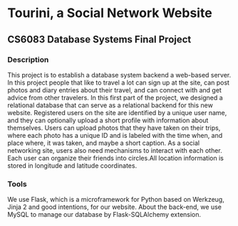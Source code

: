 # Tourini, a Social Network Website
## CS6083 Database Systems Final Project
### Description
  This project is to establish a database system backend a web-based server. In this project people that like to travel a lot can sign up at the site, can post photos and diary entries about their travel, and can connect with and get advice from other travelers. In this first part of the project, we designed a relational database that can serve as a relational backend for this new website. Registered users on the site are identified by a unique user name, and they can optionally upload a short profile with information about themselves. Users can upload photos that they have taken on their trips, where each photo has a unique ID and is labeled with the time when, and place where, it was taken, and maybe a short caption. As a social networking site, users also need mechanisms to interact with each other. Each user can organize their friends into circles.All location information is stored in longitude and latitude coordinates.

### Tools
  We use Flask, which is a microframework for Python based on Werkzeug, Jinja 2 and good intentions, for our website. About the back-end, we use MySQL to manage our database by Flask-SQLAlchemy extension. 
